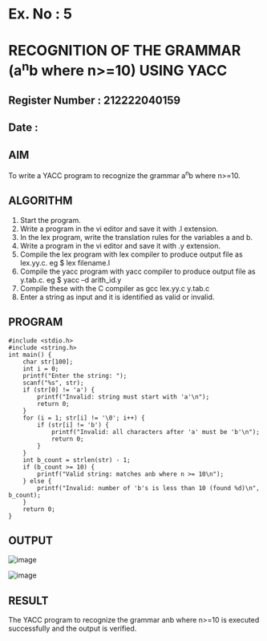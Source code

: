 
# Ex. No : 5	
# RECOGNITION OF THE GRAMMAR (a<sup>n</sup>b where n>=10) USING YACC
## Register Number : 212222040159
## Date : 

## AIM   
To write a YACC program to recognize the grammar a<sup>n</sup>b where n>=10.

## ALGORITHM
1.	Start the program.
2.	Write a program in the vi editor and save it with .l extension.
3.	In the lex program, write the translation rules for the variables a and b.
4.	Write a program in the vi editor and save it with .y extension.
5.	Compile the lex program with lex compiler to produce output file as lex.yy.c. eg $ lex filename.l
6.	Compile the yacc program with yacc compiler to produce output file as y.tab.c. eg $ yacc –d arith_id.y
7.	Compile these with the C compiler as gcc lex.yy.c y.tab.c
8.	Enter a string as input and it is identified as valid or invalid.
 
## PROGRAM
```
#include <stdio.h>
#include <string.h>
int main() {
    char str[100];
    int i = 0;
    printf("Enter the string: ");
    scanf("%s", str);
    if (str[0] != 'a') {
        printf("Invalid: string must start with 'a'\n");
        return 0;
    }
    for (i = 1; str[i] != '\0'; i++) {
        if (str[i] != 'b') {
            printf("Invalid: all characters after 'a' must be 'b'\n");
            return 0;
        }
    }
    int b_count = strlen(str) - 1;
    if (b_count >= 10) {
        printf("Valid string: matches anb where n >= 10\n");
    } else {
        printf("Invalid: number of 'b's is less than 10 (found %d)\n", b_count);
    }
    return 0;
}
```



## OUTPUT 

![image](https://github.com/user-attachments/assets/e4ecb757-d5ca-4fb2-872c-a96eaeb0e66b)


![image](https://github.com/user-attachments/assets/75de39c9-7fef-4a2b-ae78-f410051ad35f)



## RESULT
The YACC program to recognize the grammar anb where n>=10 is executed successfully and the output is verified.
